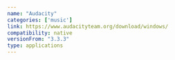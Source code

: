 ```yaml
---
name: "Audacity"
categories: ['music']
link: https://www.audacityteam.org/download/windows/
compatibility: native
versionFrom: "3.3.3"
type: applications
---
```


